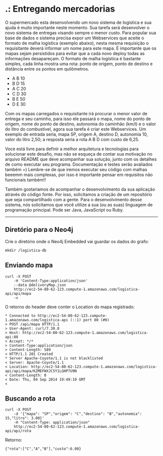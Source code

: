 .: Entregando mercadorias
=========

O supermercado esta desenvolvendo um novo sistema de logistica e sua ajuda é muito importante neste momento. Sua tarefa será desenvolver o novo sistema de entregas visando sempre o menor custo. Para popular sua base de dados o sistema precisa expor um Webservices que aceite o formato de malha logística (exemplo abaixo), nesta mesma requisição o requisitante deverá informar um nome para este mapa. É importante que os mapas sejam persistidos para evitar que a cada novo deploy todas as informações desapareçam. O formato de malha logística é bastante simples, cada linha mostra uma rota: ponto de origem, ponto de destino e distância entre os pontos em quilômetros.

- A B 10
- B D 15
- A C 20
- C D 30
- B E 50
- D E 30

Com os mapas carregados o requisitante irá procurar o menor valor de entrega e seu caminho, para isso ele passará o mapa, nome do ponto de origem, nome do ponto de destino, autonomia do caminhão (km/l) e o valor do litro do combustivel, agora sua tarefa é criar este Webservices. Um exemplo de entrada seria, mapa SP, origem A, destino D, autonomia 10, valor do litro 2,50; a resposta seria a rota A B D com custo de 6,25.

Voce está livre para definir a melhor arquitetura e tecnologias para solucionar este desafio, mas não se esqueça de contar sua motivação no arquivo README que deve acompanhar sua solução, junto com os detalhes de como executar seu programa. Documentação e testes serão avaliados também =) Lembre-se de que iremos executar seu código com malhas beeemm mais complexas, por isso é importante pensar em requisitos não funcionais também!!

Também gostariamos de acompanhar o desenvolvimento da sua aplicação através do código fonte. Por isso, solicitamos a criação de um repositório que seja compartilhado com a gente. Para o desenvolvimento desse sistema, nós solicitamos que você utilize a sua (ou as suas) linguagem de programação principal. Pode ser Java, JavaScript ou Ruby.

-------------

Diretório para o Neo4j
-------------
Crie o diretório onde o Neo4j Embedded vai guardar os dados do grafo:
```
mkdir /logistica-db
```

Enviando mapa
-------------
```
curl -X POST 
    -H 'Content-Type:application/json' 
    --data @deliveryMap.json 
    http://ec2-54-80-62-123.compute-1.amazonaws.com/logistica-api/api/mapa
    -v
```

O retorno do header deve conter o Location do mapa registrado:
```
* Connected to http://ec2-54-80-62-123.compute-1.amazonaws.com/logistica-api (::1) port 80 (#0)
> POST /api/mapa HTTP/1.1
> User-Agent: curl/7.30.0
> Host: http://ec2-54-80-62-123.compute-1.amazonaws.com/logistica-api:80
> Accept: */*
> Content-Type:application/json
> Content-Length: 589
< HTTP/1.1 201 Created
* Server Apache-Coyote/1.1 is not blacklisted
< Server: Apache-Coyote/1.1
< Location: http://ec2-54-80-62-123.compute-1.amazonaws.com/logistica-api/api/mapa/KZMEFWXJC5Y1LGHP7U9N
< Content-Length: 0
< Date: Thu, 04 Sep 2014 19:49:19 GMT
< 
```

Buscando a rota
-------------
```
curl -X POST 
    -d '{"mapa": "SP","origem": "C","destino": "B","autonomia": 15,"litro": 3.00}' 
    -H "Content-Type: application/json"
    http://ec2-54-80-62-123.compute-1.amazonaws.com/logistica-api/api/rota 
```

Retorno:
```
{"rota":["C","A","B"],"custo":6.00}
```

